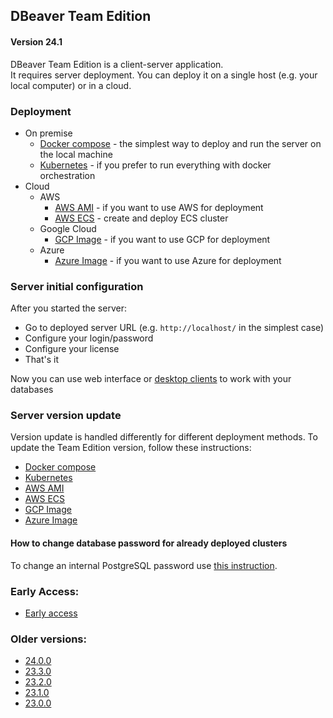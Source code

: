 ## DBeaver Team Edition

#### Version 24.1

DBeaver Team Edition is a client-server application.  
It requires server deployment. You can deploy it on a single host (e.g. your local computer)
or in a cloud.  

### Deployment
 * On premise
    - [Docker compose](compose) - the simplest way to deploy and run the server on the local machine
    - [Kubernetes](k8s) - if you prefer to run everything with docker orchestration
 * Cloud
    * AWS
        - [AWS AMI](AWS/ami/) - if you want to use AWS for deployment
        - [AWS ECS](AWS/ecs-fargate/) - create and deploy ECS cluster
    * Google Cloud
        - [GCP Image](GCP/) - if you want to use GCP for deployment
    * Azure
        - [Azure Image](Azure/) - if you want to use Azure for deployment

### Server initial configuration

After you started the server:

- Go to deployed server URL (e.g. `http://localhost/` in the simplest case)
- Configure your login/password
- Configure your license
- That's it

Now you can use web interface or [desktop clients](https://dbeaver.com/download/team-edition/) to work with your databases

### Server version update  
Version update is handled differently for different deployment methods. To update the Team Edition version, follow these instructions:  

- [Docker compose](compose/README.md#version-update-procedure)  
- [Kubernetes](k8s/README.md#version-update-procedure)  
- [AWS AMI](Manager/README.md#version-update-procedure)  
- [AWS ECS](AWS/ecs-fargate/README.md#version-update)  
- [GCP Image](Manager/README.md#version-update-procedure)  
- [Azure Image](Manager/README.md#version-update-procedure)


#### How to change database password for already deployed clusters

To change an internal PostgreSQL password use [this instruction](CHANGEPWD.md#how-to-change-db-password-for-already-deployed-clusters).

### Early Access:

- [Early access](https://github.com/dbeaver/team-edition-deploy/tree/devel)

### Older versions:
- [24.0.0](https://github.com/dbeaver/team-edition-deploy/tree/24.0.0)
- [23.3.0](https://github.com/dbeaver/team-edition-deploy/tree/23.3.0)
- [23.2.0](https://github.com/dbeaver/team-edition-deploy/tree/23.2.0)
- [23.1.0](https://github.com/dbeaver/team-edition-deploy/tree/23.1.0)
- [23.0.0](https://github.com/dbeaver/team-edition-deploy/tree/23.0.0)
